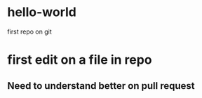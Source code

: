 # hello-world
first repo on git
# first edit on a file in repo
## Need to understand better on pull request

